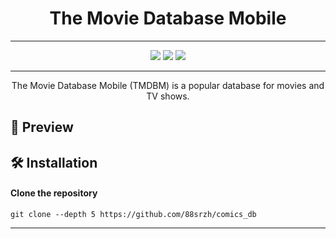 <h1 align="center">The Movie Database Mobile</h1>

---

[//]: # (<h4 align="center">)

[//]: # (<a name="install">Install</a>)
[//]: # (·)
[//]: # (<a href="">Docs</a>)
[//]: # (</h4>)

<p align="center">
    <img src="https://img.shields.io/github/last-commit/88srzh/comics_db?color=%237DC2E8&logo=GitHub" />
    <img src="https://img.shields.io/badge/code_style-prettier-ff69b4.svg?style=flat" />
    <img src="https://img.shields.io/github/license/88srzh/comics_db?color=%23C9A8EF">

[//]: # (number of lines doesn't work, try when it will be fix)
[//]: # (<img src="https://img.shields.io/tokei/lines/githubtp/88srzh/comics_db?color=%23EED49F">)

</p>

---

<p align="center">The Movie Database Mobile (TMDBM) is a popular database for movies and TV shows.</p>

## 🌟 Preview

[//]: # (## ✨ Features)

[//]: # (## ⚡ Requirements)

## 🛠️ Installation

#### Clone the repository

```shell
git clone --depth 5 https://github.com/88srzh/comics_db
```

---


